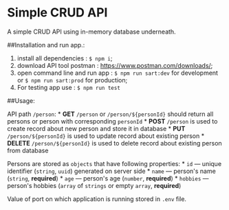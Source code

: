 # Simple CRUD API

A simple CRUD API using in-memory database underneath.

##Installation and run app.:
1) install all dependencies : `$ npm i`;
2) download API tool postman : https://www.postman.com/downloads/;
3) open command line and run app : `$ npm run sart:dev` for development or `$ npm run sart:prod` for production;
4) For testing app use : `$ npm run test`

##Usage:

API path `/person`:
    * **GET** `/person` or `/person/${personId}` should return all persons or person with corresponding `personId`
    * **POST** `/person` is used to create record about new person and store it in database
    * **PUT** `/person/${personId}` is used to update record about existing person
    * **DELETE** `/person/${personId}` is used to delete record about existing person from database
    
Persons are stored as `objects` that have following properties:
    * `id` — unique identifier (`string`, `uuid`) generated on server side
    * `name` — person's name (`string`, **required**)
    * `age` — person's age (`number`, **required**)
    * `hobbies` — person's hobbies (`array` of `strings` or empty `array`, **required**)
    
Value of port on which application is running stored in `.env` file.                          
